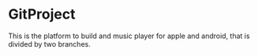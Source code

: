 # GitProject
This is the platform to build and music player for apple and android, that is divided by two branches.
